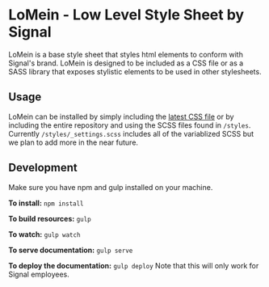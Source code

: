LoMein - Low Level Style Sheet by Signal
=========================================
LoMein is a base style sheet that styles html elements to conform with Signal's brand. LoMein is designed to be included as a CSS file or as a SASS library that exposes stylistic elements to be used in other stylesheets.

Usage
-----
LoMein can be installed by simply including the [latest CSS file](https://github.com/BrightTag/LoMein/releases/latest/) or by including the entire repository and using the SCSS files found in `/styles`.  Currently `/styles/_settings.scss` includes all of the variablized SCSS but we plan to add more in the near future.

Development
-----------
Make sure you have npm and gulp installed on your machine.

**To install:** `npm install`

**To build resources:** `gulp`

**To watch:** `gulp watch`

**To serve documentation:** `gulp serve`

**To deploy the documentation:** `gulp deploy` Note that this will only work for Signal employees.
